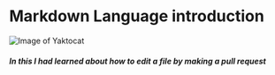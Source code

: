 # Markdown Language introduction

![Image of Yaktocat](https://octodex.github.com/images/yaktocat.png)



















##### In this I had learned about how to edit a file by making a pull request
